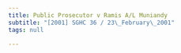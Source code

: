 ```yaml
---
title: Public Prosecutor v Ramis A/L Muniandy
subtitle: "[2001] SGHC 36 / 23\_February\_2001"
tags: null

---
```


